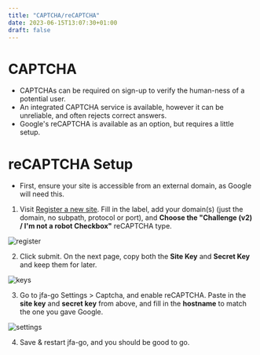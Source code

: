 ```yaml
---
title: "CAPTCHA/reCAPTCHA"
date: 2023-06-15T13:07:30+01:00
draft: false
---
```


# CAPTCHA

* CAPTCHAs can be required on sign-up to verify the human-ness of a potential user.
* An integrated CAPTCHA service is available, however it can be unreliable, and often rejects correct answers.
* Google's reCAPTCHA is available as an option, but requires a little setup.

# reCAPTCHA Setup
* First, ensure your site is accessible from an external domain, as Google will need this.

1) Visit [Register a new site](https://www.google.com/recaptcha/admin/create). Fill in the label, add your domain(s) (just the domain, no subpath, protocol or port), and **Choose the "Challenge (v2) / I'm not a robot Checkbox"** reCAPTCHA type.

![register](/recaptcha/register.png)

2) Click submit. On the next page, copy both the **Site Key** and **Secret Key** and keep them for later.

![keys](/recaptcha/keys.png)

3) Go to jfa-go Settings > Captcha, and enable reCAPTCHA. Paste in the **site key** and **secret key** from above, and fill in the **hostname** to match the one you gave Google.

![settings](/recaptcha/settings.png)


4) Save & restart jfa-go, and you should be good to go. 
